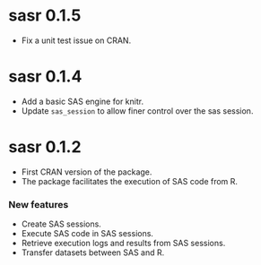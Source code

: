 # sasr 0.1.5

* Fix a unit test issue on CRAN.

# sasr 0.1.4

* Add a basic SAS engine for knitr.
* Update `sas_session` to allow finer control over the sas session.

# sasr 0.1.2

* First CRAN version of the package.
* The package facilitates the execution of SAS code from R.

### New features
* Create SAS sessions.
* Execute SAS code in SAS sessions.
* Retrieve execution logs and results from SAS sessions.
* Transfer datasets between SAS and R.
